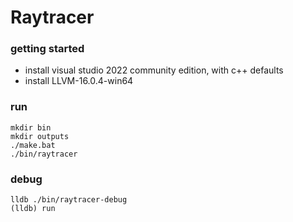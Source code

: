 # Raytracer

### getting started
- install visual studio 2022 community edition, with c++ defaults
- install LLVM-16.0.4-win64


### run
```
mkdir bin
mkdir outputs
./make.bat
./bin/raytracer
```

###  debug
```
lldb ./bin/raytracer-debug
(lldb) run
```
